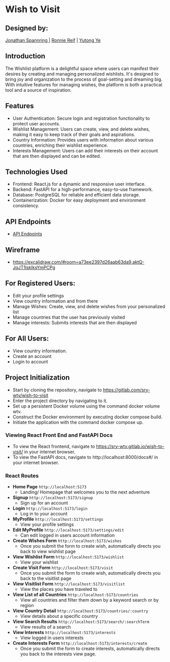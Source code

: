 # Wish to Visit

## Designed by:

[Jonathan Spannring ](https://gitlab.com/jonathan.spannring) | [Ronnie Reif](https://gitlab.com/ronnielreif) | [Yutong Ye](https://gitlab.com/Yutong-Irene-Ye)

## Introduction

The Wishlist platform is a delightful space where users can manifest their desires by creating and managing personalized wishlists. It's designed to bring joy and organization to the process of goal-setting and dreaming big. With intuitive features for managing wishes, the platform is both a practical tool and a source of inspiration.

## Features

-   User Authentication: Secure login and registration functionality to protect user accounts.
-   Wishlist Management: Users can create, view, and delete wishes, making it easy to keep track of their goals and aspirations.
-   Country Information: Provides users with information about various countries, enriching their wishlist experience.
-   Interests Management: Users can add their interests on their account that are then displayed and can be edited.

## Technologies Used

-   Frontend: React.js for a dynamic and responsive user interface.
-   Backend: FastAPI for a high-performance, easy-to-use framework.
-   Database: PostgreSQL for reliable and efficient data storage.
-   Containerization: Docker for easy deployment and environment consistency.

## API Endpoints
- [API Endpoints](./docs/apiendpoints.md)  

## Wireframe

-   https://excalidraw.com/#room=a73ee2397d26aab63da9,aktQ-JqJT1lskIksYmPCPg


## For Registered Users:

-   Edit your profile settings
-   View country information and from there
-   Manage Wishes: Create, view, and delete wishes from your personalized list
-   Manage countries that the user has previously visited
-   Manage interests: Submits interests that are then displayed

## For All Users:

-   View country information.
-   Create an account
-   Login to account

## Project Initialization

-   Start by cloning the repository, navigate to https://gitlab.com/sry-wtv/wish-to-visit
-   Enter the project directory by navigating to it.
-   Set up a persistent Docker volume using the command docker volume wtv.
-   Construct the Docker environment by executing docker compose build.
-   Initiate the application with the command docker compose up.

### Viewing React Front End and FastAPI Docs

-   To view the React frontend, navigate to https://sry-wtv.gitlab.io/wish-to-visit/ in your internet browser.
-   To view the FastAPI docs, navigate to http://localhost:8000/docs#/ in your internet browser.

### React Routes

-   **Home Page** `http://localhost:5173`
    -   Landing/ Homepage that welcomes you to the next adventure
-   **Signup** `http://localhost:5173/signup`
    -   Sign up for an account
-   **Login** `http://localhost:5173/login`
    -   Log in to your account
-   **MyProfile** `http://localhost:5173/settings`
    -   View your profile settings
-   **Edit MyProfile** `http://localhost:5173/settings/edit`
    -   Can edit logged in users account information
-   **Create Wishes Form** `http://localhost:5173/wishes`
    -   Once you submit the form to create wish, automatically directs you back to view wishlist page
-   **View Wishlist Form** `http://localhost:5173/wishlist`
    -   View your wishlist
-   **Create Visit Form** `http://localhost:5173/visit`
    -   Once you submit the form to create wish, automatically directs you back to the visitlist page
-   **View Visitlist Form** `http://localhost:5173/visitlist`
    -   View the places you have traveled to
-   **View List of all Countries** `http://localhost:5173/countries`
    -   View all countries and filter them down by a keyword search or by region
-   **View Country Detail** `http://localhost:5173/countries/:country`
    -   View details about a specific country
-   **View Search Results** `http://localhost:5173/search/:searchTerm`
    -   View results of a search
-   **View Interests** `http://localhost:5173/interests`
    -   View logged in users interests
-   **Create Interests Form** `http://localhost:5173/interests/create`
    -   Once you submit the form to create interests, automatically directs you back to the interests view page.
